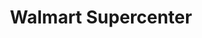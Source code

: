 ---
title: "Walmart Supercenter"
url: /katy/walmart-supercenter-morton-ranch-road/
shop: supermarket
---